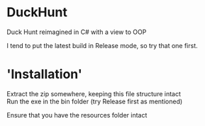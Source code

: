 # DuckHunt
Duck Hunt reimagined in C# with a view to OOP

I tend to put the latest build in Release mode, so try that one first.

# 'Installation'

Extract the zip somewhere, keeping this file structure intact  
Run the exe in the bin folder (try Release first as mentioned)

Ensure that you have the resources folder intact

